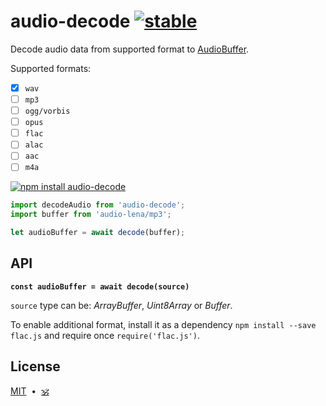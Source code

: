# audio-decode [![stable](https://img.shields.io/badge/stability-unstable-green.svg)](http://github.com/badges/stability-badges)

Decode audio data from supported format to [AudioBuffer](https://github.com/audiojs/audio-buffer).

Supported formats:

* [x] `wav`
* [ ] `mp3`
* [ ] `ogg/vorbis`
* [ ] `opus`
* [ ] `flac`
* [ ] `alac`
* [ ] `aac`
* [ ] `m4a`

[![npm install audio-decode](https://nodei.co/npm/audio-decode.png?mini=true)](https://npmjs.org/package/audio-decode/)

```js
import decodeAudio from 'audio-decode';
import buffer from 'audio-lena/mp3';

let audioBuffer = await decode(buffer);
```

## API

**`const audioBuffer = await decode(source)`**

`source` type can be: _ArrayBuffer_, _Uint8Array_ or _Buffer_.

To enable additional format, install it as a dependency `npm install --save flac.js` and require once `require('flac.js')`.

## License

[MIT](LICENSE)&nbsp;&nbsp;•&nbsp;&nbsp;<a href="https://github.com/krishnized/license/">🕉</a>

